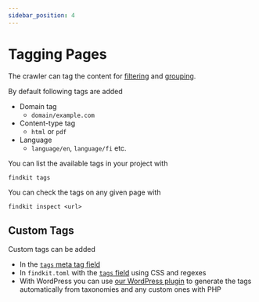 ```yaml
---
sidebar_position: 4
---
```


# Tagging Pages

The crawler can tag the content for [filtering](/ui/params) and
[grouping](/ui/groups).

By default following tags are added

- Domain tag
  - `domain/example.com`
- Content-type tag
  - `html` or `pdf`
- Language
  - `language/en`, `language/fi` etc.

You can list the available tags in your project with

```
findkit tags
```

You can check the tags on any given page with

```
findkit inspect <url>
```

## Custom Tags

Custom tags can be added

- In the [`tags` meta tag field](/crawler/meta-tag#tags-string)
- In `findkit.toml` with the [`tags` field](/crawler/toml/tags) using CSS and regexes
- With WordPress you can use [our WordPress
  plugin](https://github.com/findkit/wp-findkit) to generate the tags
  automatically from taxonomies and any custom ones with PHP
